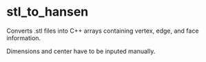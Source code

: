 # stl_to_hansen
Converts .stl files into C++ arrays containing vertex, edge, and face information.

Dimensions and center have to be inputed manually.
